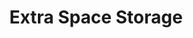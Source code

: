 ---
title: "Extra Space Storage"
url: /aurora/extra-space-storage-east-40th-avenue-6/
shop: Mieten
---